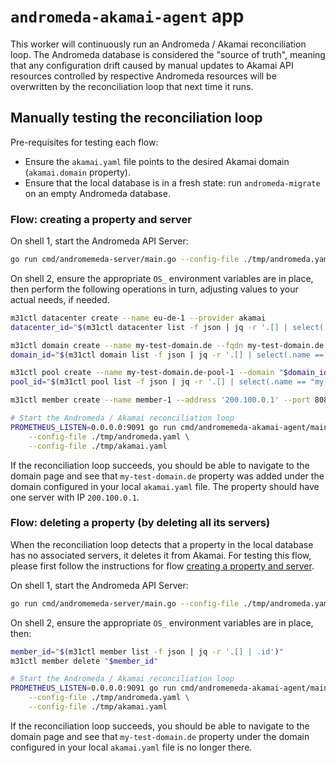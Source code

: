 <!--
SPDX-FileCopyrightText: Copyright 2022-2025 SAP SE or an SAP affiliate company and andromeda contributors

SPDX-License-Identifier: Apache-2.0
-->

# `andromeda-akamai-agent` app

This worker will continuously run an Andromeda / Akamai reconciliation loop. The Andromeda database is considered the "source of truth", meaning that any configuration drift caused by manual updates to Akamai API resources controlled by respective Andromeda resources will be overwritten by the reconciliation loop that next time it runs.

## Manually testing the reconciliation loop

Pre-requisites for testing each flow:
* Ensure the `akamai.yaml` file points to the desired Akamai domain (`akamai.domain` property).
* Ensure that the local database is in a fresh state: run `andromeda-migrate` on an empty Andromeda database.

### Flow: creating a property and server

On shell 1, start the Andromeda API Server:

```sh
go run cmd/andromemeda-server/main.go --config-file ./tmp/andromeda.yaml --config-file ./tmp/akamai.yaml
```

On shell 2, ensure the appropriate `OS_` environment variables are in place, then perform the following operations in turn, adjusting values to your actual needs, if needed.

```sh
m31ctl datacenter create --name eu-de-1 --provider akamai
datacenter_id="$(m31ctl datacenter list -f json | jq -r '.[] | select(.name == "eu-de-1") | .id')"

m31ctl domain create --name my-test-domain.de --fqdn my-test-domain.de --provider akamai
domain_id="$(m31ctl domain list -f json | jq -r '.[] | select(.name == "my-test-domain.de") | .id')"

m31ctl pool create --name my-test-domain.de-pool-1 --domain "$domain_id"
pool_id="$(m31ctl pool list -f json | jq -r '.[] | select(.name == "my-test-domain.de-pool-1") | .id')"

m31ctl member create --name member-1 --address '200.100.0.1' --port 8080 --datacenter "$datacenter_id" "$pool_id"

# Start the Andromeda / Akamai reconciliation loop
PROMETHEUS_LISTEN=0.0.0.0:9091 go run cmd/andromemeda-akamai-agent/main.go \
    --config-file ./tmp/andromeda.yaml \
    --config-file ./tmp/akamai.yaml
```

If the reconciliation loop succeeds, you should be able to navigate to the domain page and see that `my-test-domain.de` property was added under the domain configured in your local `akamai.yaml` file. The property should have one server with IP `200.100.0.1`.

### Flow: deleting a property (by deleting all its servers)

When the reconciliation loop detects that a property in the local database has no associated servers, it deletes it from Akamai. For testing this flow, please first follow the instructions for flow [creating a property and server](#creating-a-property-and-server).

On shell 1, start the Andromeda API Server:

```sh
go run cmd/andromemeda-server/main.go --config-file ./tmp/andromeda.yaml --config-file ./tmp/akamai.yaml
```

On shell 2, ensure the appropriate `OS_` environment variables are in place, then:

```sh
member_id="$(m31ctl member list -f json | jq -r '.[] | .id')"
m31ctl member delete "$member_id"

# Start the Andromeda / Akamai reconciliation loop
PROMETHEUS_LISTEN=0.0.0.0:9091 go run cmd/andromemeda-akamai-agent/main.go \
    --config-file ./tmp/andromeda.yaml \
    --config-file ./tmp/akamai.yaml
```

If the reconciliation loop succeeds, you should be able to navigate to the domain page and see that `my-test-domain.de` property under the domain configured in your local `akamai.yaml` file is no longer there.

